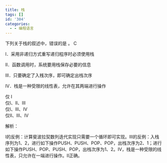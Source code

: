 ```yaml
---
title: 栈
tags: []
id: '304'
categories:
  - - 编程语言
---
```


下列关于栈的叙述中，错误的是 。 C

Ⅰ．采用非递归方式重写递归程序时必须使用栈

Ⅱ．函数调用时，系统要用栈保存必要的信息

Ⅲ．只要确定了入桟次序，即可确定出栈次序

Ⅳ．栈是一种受限的线性表，允许在其两端进行操作

仅 I  
仅I、Ⅱ、Ⅲ  
仅I、Ⅲ、Ⅳ  
仅Ⅱ、Ⅲ、Ⅳ

解析：

I的反例：计算斐波拉契数列迭代实现只需要一个循环即可实现。Ⅲ的反例：入栈序列为1、2，进行如下操作PUSH、PUSH、POP、POP，出栈次序为2、1；进行如下操作PUSH、POP、PUSH、POP，出栈次序为1、2。Ⅳ，栈是一种受限的线性表，只允许在一端进行操作。Ⅱ正确。